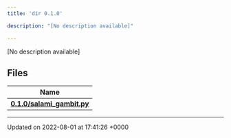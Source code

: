 ```yaml
---
title: 'dir 0.1.0'

description: "[No description available]"

---
```







[No description available]

## Files

| Name           |
| -------------- |
| **[0.1.0/salami_gambit.py](/documentation/code/darkbit_development/files/salami__gambit_8py/#file-salami-gambit.py)**  |






-------------------------------

Updated on 2022-08-01 at 17:41:26 +0000
